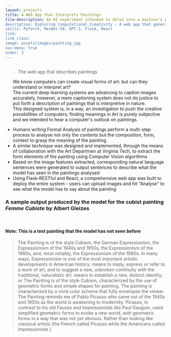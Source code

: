 ```yaml
---
layout: projects
title: A Web App that Interprets Paintings
tile-description: An AI experiment intended to delve into a machine's perspective when interpreting paintings <br /> 
description: Exploring Computational Creativity - A web app that generates sentences based on its analysis of a given input painting
skills: PyTorch, ResNet-50, GPT-2, Flask, React
link: 
link_class:
image: assets/images/painting.jpg 
nav-menu: true
order: 3
---
```

<!--Click on the link provided to see what the model has to say about a given painting! - add to description-->
<!-- Main -->
<div id="main" class="alt">
<section id = "one">
	<div class="inner">
	<span class="image main">
		<img src="https://raw.githubusercontent.com/shalinirago/portfolio/main/webapp.gif" alt="" data-position="center center" /> <!--Create a gif for the web app-->
		<figcaption><blockquote>The web app that describes paintings</blockquote></figcaption>
	</span></div> 
		<div class="content">
			<div class="inner">
			<div class="row">
                <div class="6u 12u$(small)">
					<ul>
					<p>We know computers can create visual forms of art: but can they understand or interpret art?<br />
					The current deep learning systems are advancing to caption images accurately, however, a mere captioning system does not do justice to put forth a description of paintings that is interpretive in nature. <br />
					This designed system is, in a way, an investigation to push the creative possibilities of computers; finding meanings in Art is purely subjective and we intended to hear a computer's outlook on paintings.
					</p>
					<div class="inner">
					<li>Humans writing Formal Analysis of paintings perform a multi-step process to analyse not only the contents but the composition, form, context to grasp the meaning of the painting.</li>
					<li>A similar technique was designed and implemented, through the means of collaboration with the Art Departmen at Virginia Tech, to extract the form elements of the painting using Computer Vision algorithms</li>
					<li>Based on the image features extracted, corresponding natural language sentences were generated to output sentences to describe what the model has seen in the paintings analysed</li>
					<li>Using Flask-RESTful and React, a comprehensive web app was built to deploy the entire system - users can upload images and hit "Analyse" to see what the model has to say about the painting</li>
					</ul>
					</div>
                </div>
				<div class="6u 12u$(small)">
				<h3>A sample output produced by the model for the cubist painting <i>Femme Cubiste</i> by Albert Gleizes</h3> <br />
				<h4>Note: This is a test painting that the model has not seen before</h4>
					<div class="inner">
					<blockquote>The Painting is of the style Cubism, the German Expressionism, the Expressionism of the 1940s and 1950s, the Expressionism of the 1960s, and, most notably, the Expressionism of the 1980s. In many ways, Expressionism is one of the most important artistic developments in American history. means to imply, express or refer to a work of art, and to suggest a new, unbroken continuity with the traditional, naturalistic art. means to establish a new, distinct identity, or The Painting is of the style Cubism, characterized by the use of geometric forms and simple shapes for painting. The painting is characterized by a vivid color scheme that fully envelopes the viewer.  The Painting reminds me of Pablo Picasso who came out of the 1940s and 1950s as the world is awakening to modernity. Picasso, in contrast to his old Fauves and Impressionists like Paul Gauguin, used simplified geometric forms to evoke a new world, with geometric forms in a way that was not yet obvious. Rather than looking like classical artists (the French called Picasso while the Americans called Impressionists )</blockquote>
			   		 </div>	
				</div>
			</div>
			</div>
		</div>
</section> 

</div>
